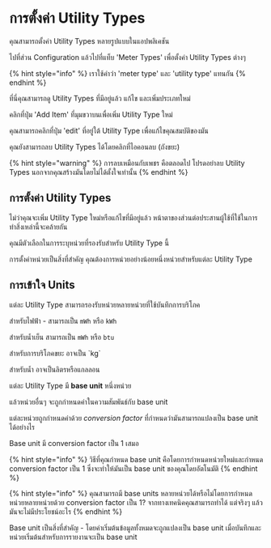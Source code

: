# การตั้งค่า Utility Types

คุณสามารถตั้งค่า Utility Types หลายรูปแบบในแอปพลิเคชัน

ไปที่ส่วน Configuration แล้วไปที่แท็บ 'Meter Types' เพื่อตั้งค่า Utility Types ต่างๆ

{% hint style="info" %}
เราใช้คำว่า 'meter type' และ 'utility type' แทนกัน
{% endhint %}

ที่นี่คุณสามารถดู Utility Types ที่มีอยู่แล้ว แก้ไข และเพิ่มประเภทใหม่

คลิกที่ปุ่ม 'Add Item' ที่มุมขวาบนเพื่อเพิ่ม Utility Type ใหม่

คุณสามารถคลิกที่ปุ่ม 'edit' ที่อยู่ใต้ Utility Type เพื่อแก้ไขคุณสมบัติของมัน

คุณยังสามารถลบ Utility Types ได้โดยคลิกที่ไอคอนลบ (ถังขยะ)

{% hint style="warning" %}
การลบเหมือนกับเพชร คือตลอดไป โปรดอย่าลบ Utility Types นอกจากคุณสร้างมันโดยไม่ได้ตั้งใจเท่านั้น
{% endhint %}



## การตั้งค่า Utility Types

ไม่ว่าคุณจะเพิ่ม Utility Type ใหม่หรือแก้ไขที่มีอยู่แล้ว หน้าตาของส่วนต่อประสานผู้ใช้ที่ใช้ในการทำสิ่งเหล่านี้จะคล้ายกัน

คุณมีตัวเลือกในการระบุหน่วยที่รองรับสำหรับ Utility Type นี้

การตั้งค่าหน่วยเป็นสิ่งที่สำคัญ คุณต้องการหน่วยอย่างน้อยหนึ่งหน่วยสำหรับแต่ละ Utility Type



## การเข้าใจ Units

แต่ละ Utility Type สามารถรองรับหน่วยหลายหน่วยที่ใช้บันทึกการบริโภค

สำหรับไฟฟ้า - สามารถเป็น `mWh` หรือ `kWh`

สำหรับน้ำเย็น สามารถเป็น `mWh` หรือ `btu`

สำหรับการบริโภคขยะ อาจเป็น \`kg\`

สำหรับน้ำ อาจเป็นลิตรหรือแกลลอน

แต่ละ Utility Type มี **base unit** หนึ่งหน่วย

แล้วหน่วยอื่นๆ จะถูกกำหนดค่าในความสัมพันธ์กับ base unit

แต่ละหน่วยถูกกำหนดค่าด้วย _conversion factor_ ที่กำหนดว่ามันสามารถแปลงเป็น base unit ได้อย่างไร

Base unit มี conversion factor เป็น 1 เสมอ

{% hint style="info" %}
วิธีที่คุณกำหนด base unit คือโดยการกำหนดหน่วยใหม่และกำหนด conversion factor เป็น 1 ซึ่งจะทำให้มันเป็น base unit ของคุณโดยอัตโนมัติ
{% endhint %}

{% hint style="info" %}
คุณสามารถมี base units หลายหน่วยได้หรือไม่โดยการกำหนดหน่วยหลายหน่วยด้วย conversion factor เป็น 1? จากทางเทคนิคคุณสามารถทำได้ แต่จริงๆ แล้วมันจะไม่มีประโยชน์อะไร
{% endhint %}



Base unit เป็นสิ่งที่สำคัญ - โดยค่าเริ่มต้นข้อมูลทั้งหมดจะถูกแปลงเป็น base unit เมื่อบันทึกและหน่วยเริ่มต้นสำหรับการรายงานจะเป็น base unit